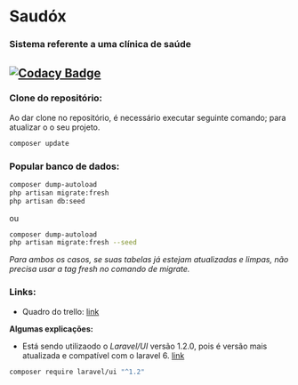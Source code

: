 # Saudóx
### Sistema referente a uma clínica de saúde
[![Codacy Badge](https://app.codacy.com/project/badge/Grade/c2342cc77a644f1d950d36fcc7f0c17e)](https://www.codacy.com?utm_source=github.com&amp;utm_medium=referral&amp;utm_content=dev-ox/Saudox&amp;utm_campaign=Badge_Grade)
---



### Clone do repositório:
Ao dar clone no repositório, é necessário executar seguinte comando; para atualizar o o seu projeto.

```bash
composer update
```

### Popular banco de dados:
```bash
composer dump-autoload
php artisan migrate:fresh
php artisan db:seed
```
ou
```bash
composer dump-autoload
php artisan migrate:fresh --seed
```
_Para ambos os casos, se suas tabelas já estejam atualizadas e limpas, não
precisa usar a tag fresh no comando de migrate._

### Links:
- Quadro do trello: [link](https://trello.com/b/JBiMYFBe/desenvolvimento)

**Algumas explicações:**
- Está sendo utilizaodo o *Laravel/UI* versão 1.2.0, pois é versão mais atualizada e compatível com o laravel 6. [link](https://github.com/laravel/ui/releases)
``` bash
composer require laravel/ui "^1.2"
```
